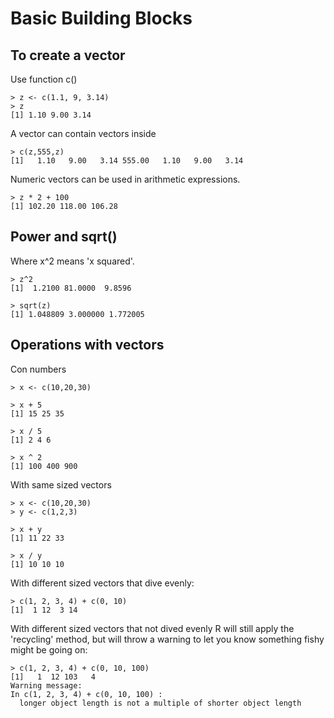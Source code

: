 # Basic Building Blocks 

## To create a vector
Use function c()
```
> z <- c(1.1, 9, 3.14)
> z
[1] 1.10 9.00 3.14
```

A vector can contain vectors inside
```
> c(z,555,z)
[1]   1.10   9.00   3.14 555.00   1.10   9.00   3.14
```

Numeric vectors can be used in arithmetic expressions.
```
> z * 2 + 100
[1] 102.20 118.00 106.28
 ```

## Power and sqrt()
Where x^2 means 'x squared'.
```
> z^2
[1]  1.2100 81.0000  9.8596

> sqrt(z)
[1] 1.048809 3.000000 1.772005
```

## Operations with vectors
Con numbers
```
> x <- c(10,20,30)

> x + 5
[1] 15 25 35

> x / 5
[1] 2 4 6

> x ^ 2
[1] 100 400 900
```

With same sized vectors
```
> x <- c(10,20,30)
> y <- c(1,2,3)

> x + y
[1] 11 22 33

> x / y
[1] 10 10 10
```

With different sized vectors that dive evenly:
```
> c(1, 2, 3, 4) + c(0, 10)
[1]  1 12  3 14
```

With different sized vectors that not dived evenly R will still apply the 'recycling' method, but will throw a warning to let you know something fishy might be going on:
```
> c(1, 2, 3, 4) + c(0, 10, 100)
[1]   1  12 103   4
Warning message:
In c(1, 2, 3, 4) + c(0, 10, 100) :
  longer object length is not a multiple of shorter object length
```
